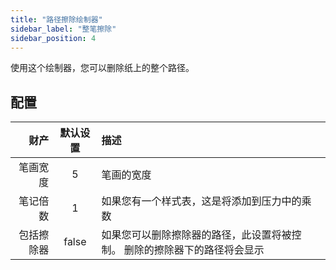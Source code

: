 ```yaml
---
title: "路径擦除绘制器"
sidebar_label: "整笔擦除"
sidebar_position: 4
---
```



使用这个绘制器，您可以删除纸上的整个路径。

## 配置

|    财产 | 默认设置  | 描述                                    |
| -----:|:-----:|:------------------------------------- |
|  笔画宽度 |   5   | 笔画的宽度                                 |
|  笔记倍数 |   1   | 如果您有一个样式表，这是将添加到压力中的乘数                |
| 包括擦除器 | false | 如果您可以删除擦除器的路径，此设置将被控制。 删除的擦除器下的路径将会显示 |

